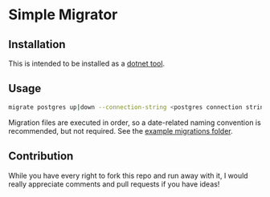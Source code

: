 # Simple Migrator

## Installation
This is intended to be installed as a [dotnet tool](https://docs.microsoft.com/en-us/dotnet/core/tools/dotnet-tool-install).

## Usage
``` bash
migrate postgres up|down --connection-string <postgres connection string> --folder <folder of migration files> [--to <migration name to stop at>]
```

Migration files are executed in order, so a date-related naming convention is recommended, but not required. See the [example migrations folder](example/).

## Contribution
While you have every right to fork this repo and run away with it, I would really appreciate comments and pull requests if you have ideas!

